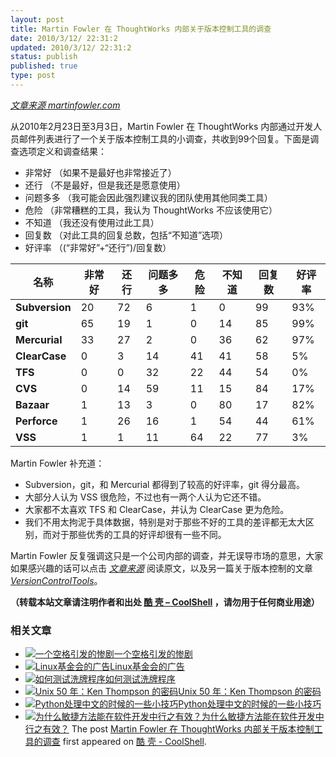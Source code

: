 ```yaml
---
layout: post
title: Martin Fowler 在 ThoughtWorks 内部关于版本控制工具的调查
date: 2010/3/12/ 22:31:2
updated: 2010/3/12/ 22:31:2
status: publish
published: true
type: post
---
```


[*文章来源 martinfowler.com*](http://martinfowler.com/bliki/VcsSurvey.html)


从2010年2月23日至3月3日，Martin Fowler 在 ThoughtWorks 内部通过开发人员邮件列表进行了一个关于版本控制工具的小调查，共收到99个回复。下面是调查选项定义和调查结果：


* 非常好 （如果不是最好也非常接近了）
* 还行 （不是最好，但是我还是愿意使用）
* 问题多多 （我可能会因此强烈建议我的团队使用其他同类工具）
* 危险 （非常糟糕的工具，我认为 ThoughtWorks 不应该使用它）
* 不知道 （我还没有使用过此工具）
* 回复数 （对此工具的回复总数，包括“不知道”选项）
* 好评率 （(“非常好”+“还行”)/回复数）




| 名称 | 非常好 | 还行 | 问题多多 | 危险 | 不知道 | 回复数 | 好评率 |
| --- | --- | --- | --- | --- | --- | --- | --- |
| **Subversion** | 20 | 72 | 6 | 1 | 0 | 99 | 93% |
| **git** | 65 | 19 | 1 | 0 | 14 | 85 | 99% |
| **Mercurial** | 33 | 27 | 2 | 0 | 36 | 62 | 97% |
| **ClearCase** | 0 | 3 | 14 | 41 | 41 | 58 | 5% |
| **TFS** | 0 | 0 | 32 | 22 | 44 | 54 | 0% |
| **CVS** | 0 | 14 | 59 | 11 | 15 | 84 | 17% |
| **Bazaar** | 1 | 13 | 3 | 0 | 80 | 17 | 82% |
| **Perforce** | 1 | 26 | 16 | 1 | 54 | 44 | 61% |
| **VSS** | 1 | 1 | 11 | 64 | 22 | 77 | 3% |


Martin Fowler 补充道：


* Subversion，git，和 Mercurial 都得到了较高的好评率，git 得分最高。
* 大部分人认为 VSS 很危险，不过也有一两个人认为它还不错。
* 大家都不太喜欢 TFS 和 ClearCase，并认为 ClearCase 更为危险。
* 我们不用太拘泥于具体数据，特别是对于那些不好的工具的差评都无太大区别，而对于那些优秀的工具的好评却很有一些不同。


Martin Fowler 反复强调这只是一个公司内部的调查，并无误导市场的意思，大家如果感兴趣的话可以点击 *[*文章来源*](http://martinfowler.com/bliki/VcsSurvey.html)* 阅读原文，以及另一篇关于版本控制的文章 *[VersionControlTools](http://martinfowler.com/bliki/VersionControlTools.html)*。



**（转载本站文章请注明作者和出处 [酷 壳 – CoolShell](https://coolshell.cn/) ，请勿用于任何商业用途）**



### 相关文章

* [![一个空格引发的惨剧](https://coolshell.cn/wp-content/uploads/2011/06/20110620115951113-150x150.gif)](https://coolshell.cn/articles/4875.html)[一个空格引发的惨剧](https://coolshell.cn/articles/4875.html)
* [![Linux基金会的广告](https://coolshell.cn/wp-content/plugins/wordpress-23-related-posts-plugin/static/thumbs/27.jpg)](https://coolshell.cn/articles/1283.html)[Linux基金会的广告](https://coolshell.cn/articles/1283.html)
* [![如何测试洗牌程序](https://coolshell.cn/wp-content/plugins/wordpress-23-related-posts-plugin/static/thumbs/28.jpg)](https://coolshell.cn/articles/8593.html)[如何测试洗牌程序](https://coolshell.cn/articles/8593.html)
* [![Unix 50 年：Ken Thompson 的密码](https://coolshell.cn/wp-content/uploads/2019/11/ken.dennis-300x186-1-150x150.jpeg)](https://coolshell.cn/articles/19996.html)[Unix 50 年：Ken Thompson 的密码](https://coolshell.cn/articles/19996.html)
* [![Python处理中文的时候的一些小技巧](https://coolshell.cn/wp-content/plugins/wordpress-23-related-posts-plugin/static/thumbs/14.jpg)](https://coolshell.cn/articles/461.html)[Python处理中文的时候的一些小技巧](https://coolshell.cn/articles/461.html)
* [![为什么敏捷方法能在软件开发中行之有效？](https://coolshell.cn/wp-content/uploads/2010/07/Martin-Flower1-150x150.jpg)](https://coolshell.cn/articles/2622.html)[为什么敏捷方法能在软件开发中行之有效？](https://coolshell.cn/articles/2622.html)
The post [Martin Fowler 在 ThoughtWorks 内部关于版本控制工具的调查](https://coolshell.cn/articles/2135.html) first appeared on [酷 壳 - CoolShell](https://coolshell.cn).
